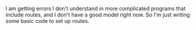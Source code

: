 I am getting errors I don't understand in more complicated programs that include routes, and I don't have a good model right now. So I'm just writing some basic code to set up routes.
